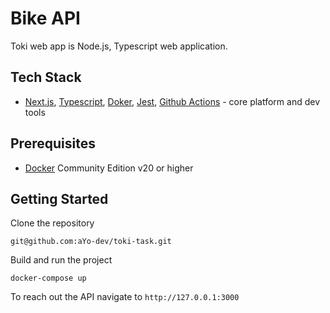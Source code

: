 # Bike API

Toki web app is Node.js, Typescript web application.

## Tech Stack 

* [Next.js][next.js], [Typescript][typescript], [Doker][docker], [Jest][jest], [Github Actions][github-actions] - core platform and dev tools

## Prerequisites

* [Docker][docker] Community Edition v20 or higher

## Getting Started

Clone the repository

```
git@github.com:aYo-dev/toki-task.git
```

Build and run the project

```
docker-compose up
```

To reach out the API navigate to `http://127.0.0.1:3000`


[next.js]: https://nextjs.org
[typescript]: https://github.com/kriasoft/react-starter-kit
[docker]: https://www.docker.com/community-edition
[jest]: https://jestjs.io,
[github-actions]: https://github.com/features/actions

